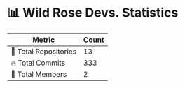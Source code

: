 # 📊 Wild Rose Devs. Statistics

| Metric            | Count |
|------------------|------|
| 📂 Total Repositories | 13 |
| 🔥 Total Commits   | 333 |
| 👥 Total Members   | 2 |

